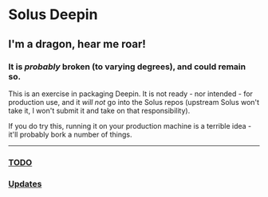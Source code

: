 # Solus Deepin

## I'm a dragon, hear me roar!

### It is *probably* broken (to varying degrees), and could remain so.

This is an exercise in packaging Deepin.
It is not ready - nor intended - for production use, and it *will not* go into the Solus repos (upstream Solus won't take it, I won't submit it and take on that responsibility).

If you do try this, running it on your production machine is a terrible idea - it'll probably bork a number of things.

***

### [TODO](TODO.md)

### [Updates](UPDATES.md)
